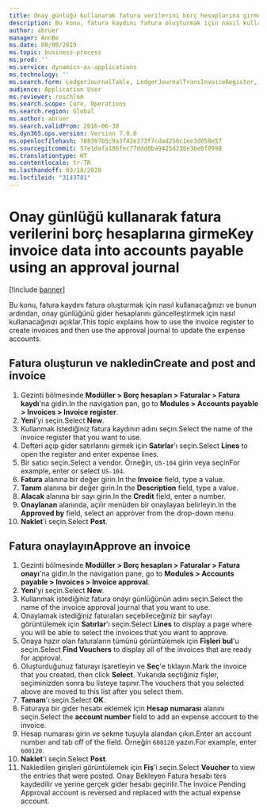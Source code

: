```yaml
---
title: Onay günlüğü kullanarak fatura verilerini borç hesaplarına girme
description: Bu konu, fatura kaydını fatura oluşturmak için nasıl kullanacağınızı ve bunun ardından, onay günlüğünü gider hesaplarını güncelleştirmek için nasıl kullanacağınızı açıklar.
author: abruer
manager: AnnBe
ms.date: 08/08/2019
ms.topic: business-process
ms.prod: ''
ms.service: dynamics-ax-applications
ms.technology: ''
ms.search.form: LedgerJournalTable, LedgerJournalTransInvoiceRegister, HcmWorkerLookUp, LedgerJournalTransApprove, LedgerJournalTransApproveFetchVouchers, LedgerTransVoucher
audience: Application User
ms.reviewer: roschlom
ms.search.scope: Core, Operations
ms.search.region: Global
ms.author: abruer
ms.search.validFrom: 2016-06-30
ms.dyn365.ops.version: Version 7.0.0
ms.openlocfilehash: 788397b5c9a3f42e373f7cdad256c1ee3d058e57
ms.sourcegitcommit: 57e1dafa186fec77ddd8ba9425d238e36e0f0998
ms.translationtype: HT
ms.contentlocale: tr-TR
ms.lasthandoff: 03/18/2020
ms.locfileid: "3143781"
---
```

# <a name="key-invoice-data-into-accounts-payable-using-an-approval-journal"></a><span data-ttu-id="a97a4-103">Onay günlüğü kullanarak fatura verilerini borç hesaplarına girme</span><span class="sxs-lookup"><span data-stu-id="a97a4-103">Key invoice data into accounts payable using an approval journal</span></span>

[!include [banner](../../includes/banner.md)]

<span data-ttu-id="a97a4-104">Bu konu, fatura kaydını fatura oluşturmak için nasıl kullanacağınızı ve bunun ardından, onay günlüğünü gider hesaplarını güncelleştirmek için nasıl kullanacağınızı açıklar.</span><span class="sxs-lookup"><span data-stu-id="a97a4-104">This topic explains how to use the invoice register to create invoices and then use the approval journal to update the expense accounts.</span></span>

## <a name="create-and-post-and-invoice"></a><span data-ttu-id="a97a4-105">Fatura oluşturun ve nakledin</span><span class="sxs-lookup"><span data-stu-id="a97a4-105">Create and post and invoice</span></span>
1. <span data-ttu-id="a97a4-106">Gezinti bölmesinde **Modüller > Borç hesapları > Faturalar > Fatura kaydı**'na gidin.</span><span class="sxs-lookup"><span data-stu-id="a97a4-106">In the navigation pan, go to **Modules > Accounts payable > Invoices > Invoice register**.</span></span>
2. <span data-ttu-id="a97a4-107">**Yeni**'yi seçin.</span><span class="sxs-lookup"><span data-stu-id="a97a4-107">Select **New**.</span></span>
3. <span data-ttu-id="a97a4-108">Kullanmak istediğiniz fatura kaydının adını seçin.</span><span class="sxs-lookup"><span data-stu-id="a97a4-108">Select the name of the invoice register that you want to use.</span></span>
4. <span data-ttu-id="a97a4-109">Defteri açıp gider satırlarını girmek için **Satırlar**'ı seçin.</span><span class="sxs-lookup"><span data-stu-id="a97a4-109">Select **Lines** to open the register and enter expense lines.</span></span>
5. <span data-ttu-id="a97a4-110">Bir satıcı seçin.</span><span class="sxs-lookup"><span data-stu-id="a97a4-110">Select a vendor.</span></span> <span data-ttu-id="a97a4-111">Örneğin, `US-104` girin veya seçin</span><span class="sxs-lookup"><span data-stu-id="a97a4-111">For example, enter or select `US-104`.</span></span>
6. <span data-ttu-id="a97a4-112">**Fatura** alanına bir değer girin.</span><span class="sxs-lookup"><span data-stu-id="a97a4-112">In the **Invoice** field, type a value.</span></span>
7. <span data-ttu-id="a97a4-113">**Tanım** alanına bir değer girin.</span><span class="sxs-lookup"><span data-stu-id="a97a4-113">In the **Description** field, type a value.</span></span>
8. <span data-ttu-id="a97a4-114">**Alacak** alanına bir sayı girin.</span><span class="sxs-lookup"><span data-stu-id="a97a4-114">In the **Credit** field, enter a number.</span></span>
9. <span data-ttu-id="a97a4-115">**Onaylanan** alanında, açılır menüden bir onaylayan belirleyin.</span><span class="sxs-lookup"><span data-stu-id="a97a4-115">In the **Approved by** field, select an approver from the drop-down menu.</span></span>
10. <span data-ttu-id="a97a4-116">**Naklet**'i seçin.</span><span class="sxs-lookup"><span data-stu-id="a97a4-116">Select **Post**.</span></span>

## <a name="approve-an-invoice"></a><span data-ttu-id="a97a4-117">Fatura onaylayın</span><span class="sxs-lookup"><span data-stu-id="a97a4-117">Approve an invoice</span></span>
1. <span data-ttu-id="a97a4-118">Gezinti bölmesinde **Modüller > Borç hesapları > Faturalar > Fatura onayı**'na gidin.</span><span class="sxs-lookup"><span data-stu-id="a97a4-118">In the navigation pane, go to **Modules > Accounts payable > Invoices > Invoice approval**.</span></span>
2. <span data-ttu-id="a97a4-119">**Yeni**'yi seçin.</span><span class="sxs-lookup"><span data-stu-id="a97a4-119">Select **New**.</span></span>
3. <span data-ttu-id="a97a4-120">Kullanmak istediğiniz fatura onayı günlüğünün adını seçin.</span><span class="sxs-lookup"><span data-stu-id="a97a4-120">Select the name of the invoice approval journal that you want to use.</span></span>
4. <span data-ttu-id="a97a4-121">Onaylamak istediğiniz faturaları seçebileceğiniz bir sayfayı görüntülemek için **Satırlar**'ı seçin.</span><span class="sxs-lookup"><span data-stu-id="a97a4-121">Select **Lines** to display a page where you will be able to select the invoices that you want to approve.</span></span>
5. <span data-ttu-id="a97a4-122">Onaya hazır olan faturaların tümünü görüntülemek için **Fişleri bul**'u seçin.</span><span class="sxs-lookup"><span data-stu-id="a97a4-122">Select **Find Vouchers** to display all of the invoices that are ready for approval.</span></span>
6. <span data-ttu-id="a97a4-123">Oluşturduğunuz faturayı işaretleyin ve **Seç**'e tıklayın.</span><span class="sxs-lookup"><span data-stu-id="a97a4-123">Mark the invoice that you created, then click **Select**.</span></span> <span data-ttu-id="a97a4-124">Yukarıda seçtiğiniz fişler, seçiminizden sonra bu listeye taşınır.</span><span class="sxs-lookup"><span data-stu-id="a97a4-124">The vouchers that you selected above are moved to this list after you select them.</span></span>  
7. <span data-ttu-id="a97a4-125">**Tamam**'ı seçin.</span><span class="sxs-lookup"><span data-stu-id="a97a4-125">Select **OK**.</span></span>
8. <span data-ttu-id="a97a4-126">Faturaya bir gider hesabı eklemek için **Hesap numarası** alanını seçin.</span><span class="sxs-lookup"><span data-stu-id="a97a4-126">Select the **account number** field to add an expense account to the invoice.</span></span>
9. <span data-ttu-id="a97a4-127">Hesap numarası girin ve sekme tuşuyla alandan çıkın.</span><span class="sxs-lookup"><span data-stu-id="a97a4-127">Enter an account number and tab off of the field.</span></span> <span data-ttu-id="a97a4-128">Örneğin `600120` yazın.</span><span class="sxs-lookup"><span data-stu-id="a97a4-128">For example, enter `600120`.</span></span>
10. <span data-ttu-id="a97a4-129">**Naklet**'i seçin.</span><span class="sxs-lookup"><span data-stu-id="a97a4-129">Select **Post**.</span></span>
11. <span data-ttu-id="a97a4-130">Nakledilen girişleri görüntülemek için **Fiş**'i seçin.</span><span class="sxs-lookup"><span data-stu-id="a97a4-130">Select **Voucher** to view the entries that were posted.</span></span> <span data-ttu-id="a97a4-131">Onay Bekleyen Fatura hesabı ters kaydedilir ve yerine gerçek gider hesabı geçirilir.</span><span class="sxs-lookup"><span data-stu-id="a97a4-131">The Invoice Pending Approval account is reversed and replaced with the actual expense account.</span></span>  


